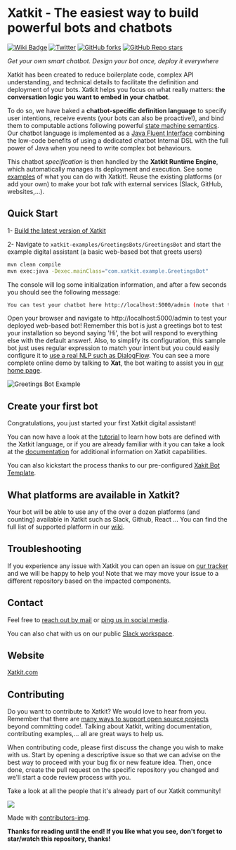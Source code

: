 Xatkit - The easiest way to build powerful bots and chatbots
======

[![Wiki Badge](https://img.shields.io/badge/doc-wiki-blue)](https://github.com/xatkit-bot-platform/xatkit/wiki)
[![Twitter](https://img.shields.io/twitter/follow/xatkit?label=Follow&style=social)](https://twitter.com/xatkit)
[![GitHub forks](https://img.shields.io/github/forks/xatkit-bot-platform/xatkit?style=social)](https://github.com/xatkit-bot-platform/xatkit/network/members)
[![GitHub Repo stars](https://img.shields.io/github/stars/xatkit-bot-platform/xatkit?style=social)](https://github.com/xatkit-bot-platform/xatkit/stargazers)

*Get your own smart chatbot. Design your bot once, deploy it everywhere*

Xatkit has been created to reduce boilerplate code, complex API understanding, and technical details to facilitate the definition and deployment of your bots. Xatkit helps you focus on what really matters: **the conversation logic you want to embed in your chatbot**. 

To do so, we have baked a **chatbot-specific definition language** to specify user intentions, receive events (your bots can also be proactive!), and bind them to computable actions following powerful [state machine semantics](https://xatkit.com/chatbot-dsl-state-machines-xatkit-language/). Our chatbot language is implemented as a [Java Fluent Interface](https://xatkit.com/fluent-interface-building-chatbots-bots/) combining the low-code benefits of using a dedicated chatbot Internal DSL with the full power of Java when you need to write complex bot behaviours. 

This chatbot *specification* is then handled by the **Xatkit Runtime Engine**, which automatically manages its deployment and execution. See some [examples](https://xatkit.com/chatbot-examples/) of what you can do with Xatkit!. Reuse the existing platforms (or add your own) to make your bot *talk* with external services (Slack, GitHub, websites,...).


## Quick Start

1- [Build the latest version of Xatkit](https://github.com/xatkit-bot-platform/xatkit/wiki/Build-Xatkit)

2- Navigate to `xatkit-examples/GreetingsBots/GreetingsBot` and start the example digital assistant (a basic web-based bot that greets users)

```bash
mvn clean compile
mvn exec:java -Dexec.mainClass="com.xatkit.example.GreetingsBot"
```

The console will log some initialization information, and after a few seconds you should see the following message:

```bash
You can test your chatbot here http://localhost:5000/admin (note that the bots behavior can be slightly different on the test page than when it is deployed on a server)
```

Open your browser and navigate to http://localhost:5000/admin to test your deployed web-based bot! Remember this bot is just a greetings bot to test your installation so beyond saying 'Hi', the bot will respond to everything else with the default answer!. Also, to simplify its configuration, this sample bot just uses regular expression to match your intent but you could easily configure it to [use a real NLP such as DialogFlow](https://github.com/xatkit-bot-platform/xatkit/wiki/Integrating-DialogFlow). You can see a more complete online demo by talking to **Xat**, the bot waiting to assist you in [our home page](https://xatkit.com/). 

![Greetings Bot Example](https://raw.githubusercontent.com/wiki/xatkit-bot-platform/xatkit/img/greetings-bot-example-updated.gif)


## Create your first bot

Congratulations, you just started your first Xatkit digital assistant!

You can now have a look at the [tutorial](https://github.com/xatkit-bot-platform/xatkit/wiki/Getting-Started) to learn how bots are defined with the Xatkit language, or if you are already familiar with it you can take a look at the [documentation](https://github.com/xatkit-bot-platform/xatkit/wiki) for additional information on Xatkit capabilities.

You can also kickstart the process thanks to our pre-configured [Xakit Bot Template](https://github.com/xatkit-bot-platform/xatkit-bot-template).

## What platforms are available in Xatkit?

Your bot will be able to use any of the over a dozen platforms (and counting) available in Xatkit such as Slack, Github, React ... You can find the full list of supported platform in our [wiki](https://github.com/xatkit-bot-platform/xatkit/wiki).

## Troubleshooting

If you experience any issue with Xatkit you can open an issue on [our tracker](https://github.com/xatkit-bot-platform/xatkit/issues) and we will be happy to help you! Note that we may move your issue to a different repository based on the impacted components.

## Contact

Feel free to [reach out by mail](mailto:admin@xatkit.com) or [ping us in social media](https://twitter.com/xatkit). 

You can also chat with us on our public [Slack workspace](https://join.slack.com/t/xatkit-e-commerce/shared_invite/zt-sr77fab5-x2FqGSX4aynOVVCxWrdIHw).

## Website

[Xatkit.com](https://xatkit.com/)

## Contributing

Do you want to contribute to Xatkit? We would love to hear from you. Remember that there are [many ways to support open source projects](https://livablesoftware.com/5-ways-to-thank-open-source-maintainers/) beyond committing code!. Talking about Xatkit, writing documentation, contributing examples,... all are great ways to help us.

When contributing code, please first discuss the change you wish to make with us. Start by opening a descriptive issue so that we can advise on the best way to proceed with your bug fix or new feature idea. Then, once done, create the pull request on the specific repository you changed and we'll start a code review process with you. 

Take a look at all the people that it's already part of our Xatkit community!

<a href="https://github.com/xatkit-bot-platform/xatkit-contributors/graphs/contributors">
  <img src="https://contrib.rocks/image?repo=xatkit-bot-platform/xatkit-contributors" />
</a>

Made with [contributors-img](https://contributors-img.web.app).


**Thanks for reading until the end! If you like what you see, don't forget to star/watch this repository, thanks!**
